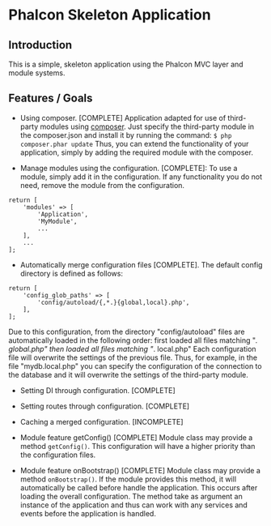 Phalcon Skeleton Application
============================

Introduction
------------
This is a simple, skeleton application using the Phalcon MVC layer and module
systems.

Features / Goals
----------------
* Using composer. [COMPLETE]
Application adapted for use of third-party modules using [composer](http://getcomposer.org).
Just specify the third-party module in the composer.json and install it by running the command:
```$ php composer.phar update```
Thus, you can extend the functionality of your application, simply by adding the required module with the composer.

* Manage modules using the configuration. [COMPLETE]:
To use a module, simply add it in the configuration.
If any functionality you do not need, remove the module from the configuration.
```
return [
    'modules' => [
        'Application',
        'MyModule',
        ...
    ],
    ...
];
```
* Automatically merge configuration files [COMPLETE].
The default config directory is defined as follows:
```
return [
    'config_glob_paths' => [
        'config/autoload/{,*.}{global,local}.php',
    ],
];
```
Due to this configuration, from the directory "config/autoload" files are automatically loaded in the following order:
first loaded all files matching "*. global.php"
then loaded all files matching "*. local.php"
Each configuration file will overwrite the settings of the previous file.
Thus, for example, in the file "mydb.local.php" you can specify the configuration of the connection to the database
and it will overwrite the settings of the third-party module.

* Setting DI through configuration. [COMPLETE]

* Setting routes through configuration. [COMPLETE]

* Caching a merged configuration. [INCOMPLETE]

* Module feature getConfig() [COMPLETE]
Module class may provide a method `getConfig()`.
This configuration will have a higher priority than the configuration files.

* Module feature onBootstrap() [COMPLETE]
Module class may provide a method `onBootstrap()`.
If the module provides this method, it will automatically be called before handle the application.
This occurs after loading the overall configuration.
The method take as argument  an instance of the application and thus can work with any services and events before the application is handled.


